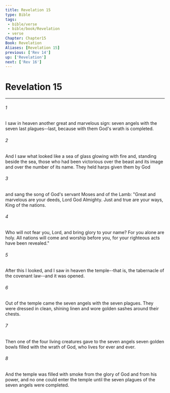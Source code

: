 ```yaml
---
title: Revelation 15
type: Bible
tags:
 - bible/verse
 - bible/book/Revelation
 - verse
Chapter: Chapter15
Book: Revelation
Aliases: [Revelation 15]
previous: ['Rev 14']
up: ['Revelation']
next: ['Rev 16']
---
```

# Revelation 15

***


###### 1 
I saw in heaven another great and marvelous sign: seven angels with the seven last plagues--last, because with them God's wrath is completed. 

###### 2 
And I saw what looked like a sea of glass glowing with fire and, standing beside the sea, those who had been victorious over the beast and its image and over the number of its name. They held harps given them by God 

###### 3 
and sang the song of God's servant Moses and of the Lamb: "Great and marvelous are your deeds, Lord God Almighty. Just and true are your ways, King of the nations. 

###### 4 
Who will not fear you, Lord, and bring glory to your name? For you alone are holy. All nations will come and worship before you, for your righteous acts have been revealed." 

###### 5 
After this I looked, and I saw in heaven the temple--that is, the tabernacle of the covenant law--and it was opened. 

###### 6 
Out of the temple came the seven angels with the seven plagues. They were dressed in clean, shining linen and wore golden sashes around their chests. 

###### 7 
Then one of the four living creatures gave to the seven angels seven golden bowls filled with the wrath of God, who lives for ever and ever. 

###### 8 
And the temple was filled with smoke from the glory of God and from his power, and no one could enter the temple until the seven plagues of the seven angels were completed. 
